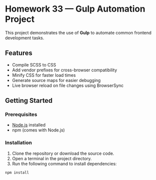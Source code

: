# Homework 33 — Gulp Automation Project

This project demonstrates the use of **Gulp** to automate common frontend development tasks.

## Features

- Compile SCSS to CSS
- Add vendor prefixes for cross-browser compatibility
- Minify CSS for faster load times
- Generate source maps for easier debugging
- Live browser reload on file changes using BrowserSync

## Getting Started

### Prerequisites

- [Node.js](https://nodejs.org/) installed
- npm (comes with Node.js)

### Installation

1. Clone the repository or download the source code.
2. Open a terminal in the project directory.
3. Run the following command to install dependencies:

```bash
npm install